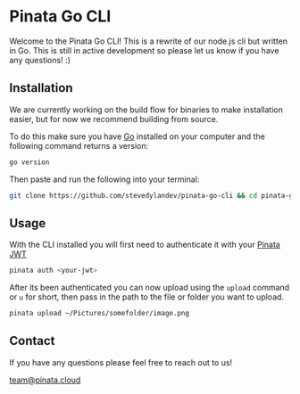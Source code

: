 # Pinata Go CLI

Welcome to the Pinata Go CLI! This is a rewrite of our node.js cli but written in Go. This is still in active development so please let us know if you have any questions! :)

## Installation

We are currently working on the build flow for binaries to make installation easier, but for now we recommend building from source.

To do this make sure you have [Go](https://go.dev/) installed on your computer and the following command returns a version:
```bash
go version
```

Then paste and run the following into your terminal:

```bash
git clone https://github.com/stevedylandev/pinata-go-cli && cd pinata-go-cli && go install .
```

## Usage

With the CLI installed you will first need to authenticate it with your [Pinata JWT](https://docs.pinata.cloud/docs/api-keys)

```bash
pinata auth <your-jwt>
```

After its been authenticated you can now upload using the `upload` command or `u` for short, then pass in the path to the file or folder you want to upload.

```bash
pinata upload ~/Pictures/somefolder/image.png
```

## Contact

If you have any questions please feel free to reach out to us!

[team@pinata.cloud](mailto:team@pinata.cloud)
